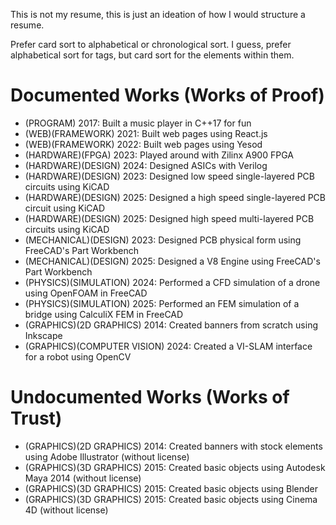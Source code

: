 This is not my resume, this is just an ideation of how I would structure a resume.

Prefer card sort to alphabetical or chronological sort. I guess, prefer alphabetical sort for tags, but card sort for the elements within them.
# Documented Works (Works of Proof)
- (PROGRAM) 2017: Built a music player in C++17 for fun
- (WEB)(FRAMEWORK) 2021: Built web pages using React.js
- (WEB)(FRAMEWORK) 2022: Built web pages using Yesod
- (HARDWARE)(FPGA) 2023: Played around with Zilinx A900 FPGA
- (HARDWARE)(DESIGN) 2024: Designed ASICs with Verilog
- (HARDWARE)(DESIGN) 2023: Designed low speed single-layered PCB circuits using KiCAD
- (HARDWARE)(DESIGN) 2025: Designed a high speed single-layered PCB circuit using KiCAD
- (HARDWARE)(DESIGN) 2025: Designed high speed multi-layered PCB circuits using KiCAD
- (MECHANICAL)(DESIGN) 2023: Designed PCB physical form using FreeCAD's Part Workbench
- (MECHANICAL)(DESIGN) 2025: Designed a V8 Engine using FreeCAD's Part Workbench
- (PHYSICS)(SIMULATION) 2024: Performed a CFD simulation of a drone using OpenFOAM in FreeCAD
- (PHYSICS)(SIMULATION) 2025: Performed an FEM simulation of a bridge using CalculiX FEM in FreeCAD
- (GRAPHICS)(2D GRAPHICS) 2014: Created banners from scratch using Inkscape
- (GRAPHICS)(COMPUTER VISION) 2024: Created a VI-SLAM interface for a robot using OpenCV
# Undocumented Works (Works of Trust)
- (GRAPHICS)(2D GRAPHICS) 2014: Created banners with stock elements using Adobe Illustrator (without license)
- (GRAPHICS)(3D GRAPHICS) 2015: Created basic objects using Autodesk Maya 2014 (without license)
- (GRAPHICS)(3D GRAPHICS) 2015: Created basic objects using Blender
- (GRAPHICS)(3D GRAPHICS) 2015: Created basic objects using Cinema 4D (without license)